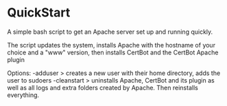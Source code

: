 # QuickStart
A simple bash script to get an Apache server set up and running quickly.

The script updates the system, installs Apache with the hostname of your choice and a "www" version, then installs CertBot and the CertBot Apache plugin

Options:
-adduser > creates a new user with their home directory, adds the user to sudoers
-cleanstart > uninstalls Apache, CertBot and its plugin as well as all logs and extra folders created by Apache. Then reinstalls everything.